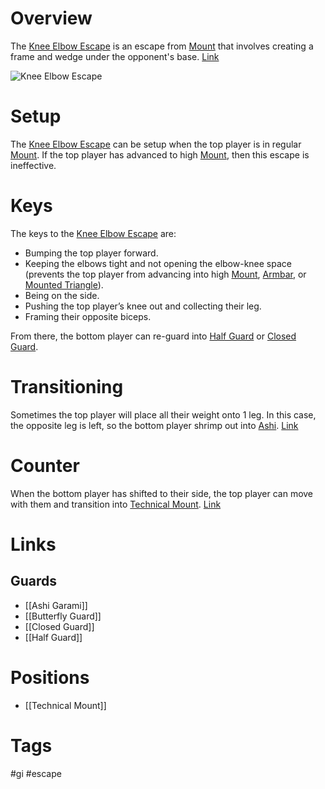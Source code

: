 # Overview
The <u>Knee Elbow Escape</u> is an escape from [Mount](obsidian://open?vault=BJJ%20Notes&file=Positions%2FMount) that involves creating a frame and wedge under the opponent's base. [Link](https://www.youtube.com/watch?v=8T2SXB-4Fd8)

![Knee Elbow Escape](https://blogger.googleusercontent.com/img/b/R29vZ2xl/AVvXsEif79Ej8p9EiJ_m1QYzAclTY0HFiTBImQJ5IwR6nUeyLy3wjqxCTNzgQkHPHZ2c9Flax8C6kwpcPPVzHSOQTF3P47S1xTW2o2sKTuTb-Epbmi4mzULpSI9nfl13BrcahzWkxSGIAA/s1600/Foot+drag+mount+escape+%2528Roy+Dean%2529.JPG)
# Setup
The <u>Knee Elbow Escape</u> can be setup when the top player is in regular [Mount](obsidian://open?vault=BJJ%20Notes&file=Positions%2FMount). If the top player has advanced to high [Mount](obsidian://open?vault=BJJ%20Notes&file=Positions%2FMount), then this escape is ineffective.
# Keys
The keys to the <u>Knee Elbow Escape</u> are:
- Bumping the top player forward.
- Keeping the elbows tight and not opening the elbow-knee space (prevents the top player from advancing into high [Mount](), [Armbar](obsidian://open?vault=BJJ%20Notes&file=Submissions%2FArmbar), or [Mounted Triangle](obsidian://open?vault=BJJ%20Notes&file=Submissions%2FMounted%20Triangle)).
- Being on the side.
- Pushing the top player’s knee out and collecting their leg.
- Framing their opposite biceps.

From there, the bottom player can re-guard into [Half Guard](obsidian://open?vault=BJJ%20Notes&file=Guards%2FHalf%20Guard) or [Closed Guard](obsidian://open?vault=BJJ%20Notes&file=Guards%2FClosed%20Guard).
# Transitioning
Sometimes the top player will place all their weight onto 1 leg. In this case, the opposite leg is left, so the bottom player shrimp out into [Ashi](obsidian://open?vault=BJJ%20Notes&file=Guards%2FAshi%20Garami). [Link](https://www.youtube.com/watch?v=RBSxb-WJ1QE)
# Counter
When the bottom player has shifted to their side, the top player can move with them and transition into [Technical Mount](obsidian://open?vault=BJJ%20Notes&file=Positions%2FTechnical%20Mount). [Link](https://youtu.be/3sSLmjwOLmE?si=Laou-2LGzl-49mTP&t=84)
# Links
## Guards
- [[Ashi Garami]]
- [[Butterfly Guard]]
- [[Closed Guard]]
- [[Half Guard]]
# Positions
- [[Technical Mount]]
# Tags
#gi #escape